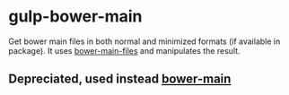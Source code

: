 gulp-bower-main
===============

Get bower main files in both normal and minimized formats (if available in package).
It uses [bower-main-files](https://www.npmjs.com/package/main-bower-files) and manipulates the result.

## Depreciated, used instead [bower-main](https://www.npmjs.com/package/bower-main)
